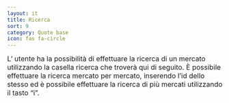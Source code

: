 ```yaml
---
layout: it
title: Ricerca
sort: 9
category: Quote base
icon: fas fa-circle
---
```

<p class="message">
   
</p>

 <font size="3">L’ utente ha la possibilità di effettuare la ricerca di un mercato utilizzando la casella ricerca che troverà qui di seguito. È possibile effettuare la ricerca mercato per mercato, inserendo l’id dello stesso ed è possibile effettuare la ricerca di più mercati utilizzando il tasto “i”.</font> 
